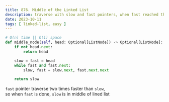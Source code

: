 ```yaml
---
title: 876. Middle of the Linked List
description: traverse with slow and fast pointers, when fast reached the end, slow is the middle 
date: 2023-10-11
tags: [ linked-list, easy ] 
---
```


```python
# O(n) time || O(1) space
def middle_node(self, head: Optional[ListNode]) -> Optional[ListNode]:
    if not head.next:
        return head

    slow = fast = head
    while fast and fast.next:
        slow, fast = slow.next, fast.next.next

    return slow
```

`fast` pointer traverse two times faster than `slow`, \
so when `fast` is done, `slow` is in middle of lined list
